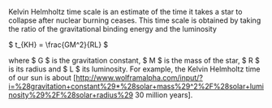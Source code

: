 Kelvin Helmholtz time scale is an estimate of the time it takes a star to collapse after nuclear burning ceases. This time scale is obtained by taking the ratio of the gravitational binding energy and the luminosity

$ t_{KH} = \frac{GM^2}{RL} $

where $ G $ is the gravitation constant, $ M $ is the mass of the star, $ R $ is its radius and $ L $ its luminosity.
For example, the Kelvin Helmholtz time of our sun is about [http://www.wolframalpha.com/input/?i=%28gravitation+constant%29*%28solar+mass%29^2%2F%28solar+luminosity%29%2F%28solar+radius%29 30 million years].